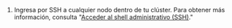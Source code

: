 1. Ingresa por SSH a cualquier nodo dentro de tu clúster. Para obtener más información, consulta "[Acceder al shell administrativo (SSH)](/enterprise/admin/configuration/accessing-the-administrative-shell-ssh)."
